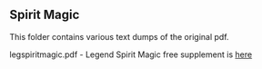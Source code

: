 ## Spirit Magic

This folder contains various text dumps of the original pdf.

legspiritmagic.pdf - Legend Spirit Magic free supplement is [here](http://www.mongoosepublishing.com/pdf/legspiritmagic.pdf)

